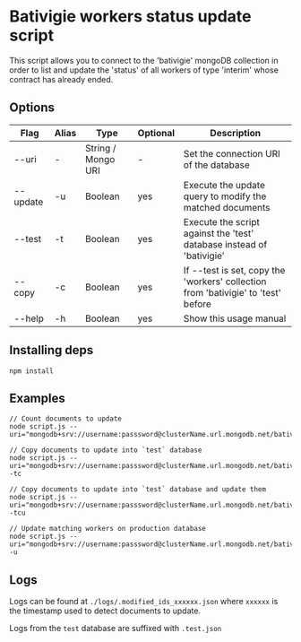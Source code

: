 # Bativigie workers status update script

This script allows you to connect to the 'bativigie' mongoDB collection
in order to list and update the 'status' of all workers of type 'interim'
whose contract has already ended.

## Options

| Flag     | Alias | Type               | Optional | Description                                                                       |
| -------- | ----- | ------------------ | -------- | --------------------------------------------------------------------------------- |
| --uri    | -     | String / Mongo URI | -        | Set the connection URI of the database                                            |
| --update | -u    | Boolean            | yes      | Execute the update query to modify the matched documents                          |
| --test   | -t    | Boolean            | yes      | Execute the script against the 'test' database instead of 'bativigie'             |
| --copy   | -c    | Boolean            | yes      | If --test is set, copy the 'workers' collection from 'bativigie' to 'test' before |
| --help   | -h    | Boolean            | yes      | Show this usage manual                                                            |

## Installing deps

    npm install

## Examples

    // Count documents to update
    node script.js --uri="mongodb+srv://username:passsword@clusterName.url.mongodb.net/bativigie"

    // Copy documents to update into `test` database
    node script.js --uri="mongodb+srv://username:passsword@clusterName.url.mongodb.net/bativigie" -tc

    // Copy documents to update into `test` database and update them
    node script.js --uri="mongodb+srv://username:passsword@clusterName.url.mongodb.net/bativigie" -tcu

    // Update matching workers on production database
    node script.js --uri="mongodb+srv://username:passsword@clusterName.url.mongodb.net/bativigie" -u

## Logs

Logs can be found at `./logs/.modified_ids_xxxxxx.json` where `xxxxxx` is the timestamp used to detect documents to update.

Logs from the `test` database are suffixed with `.test.json`
